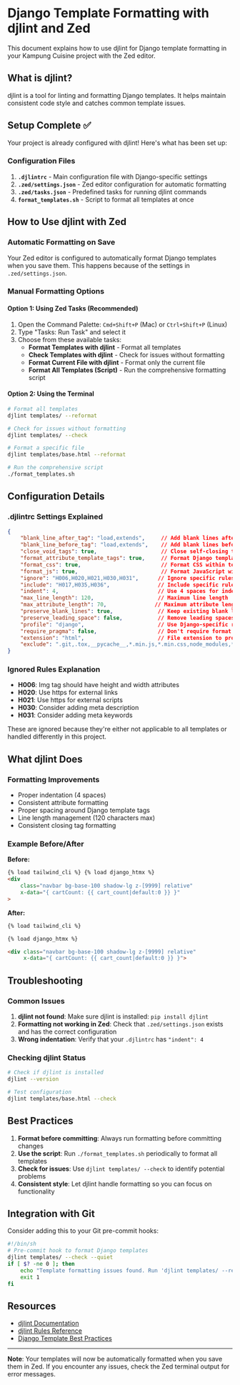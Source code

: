 # Django Template Formatting with djlint and Zed

This document explains how to use djlint for Django template formatting in your Kampung Cuisine project with the Zed editor.

## What is djlint?

djlint is a tool for linting and formatting Django templates. It helps maintain consistent code style and catches common template issues.

## Setup Complete ✅

Your project is already configured with djlint! Here's what has been set up:

### Configuration Files

1. **`.djlintrc`** - Main configuration file with Django-specific settings
2. **`.zed/settings.json`** - Zed editor configuration for automatic formatting
3. **`.zed/tasks.json`** - Predefined tasks for running djlint commands
4. **`format_templates.sh`** - Script to format all templates at once

## How to Use djlint with Zed

### Automatic Formatting on Save

Your Zed editor is configured to automatically format Django templates when you save them. This happens because of the settings in `.zed/settings.json`.

### Manual Formatting Options

#### Option 1: Using Zed Tasks (Recommended)
1. Open the Command Palette: `Cmd+Shift+P` (Mac) or `Ctrl+Shift+P` (Linux)
2. Type "Tasks: Run Task" and select it
3. Choose from these available tasks:
   - **Format Templates with djlint** - Format all templates
   - **Check Templates with djlint** - Check for issues without formatting
   - **Format Current File with djlint** - Format only the current file
   - **Format All Templates (Script)** - Run the comprehensive formatting script

#### Option 2: Using the Terminal
```bash
# Format all templates
djlint templates/ --reformat

# Check for issues without formatting
djlint templates/ --check

# Format a specific file
djlint templates/base.html --reformat

# Run the comprehensive script
./format_templates.sh
```

## Configuration Details

### .djlintrc Settings Explained

```json
{
    "blank_line_after_tag": "load,extends",     // Add blank lines after these tags
    "blank_line_before_tag": "load,extends",    // Add blank lines before these tags
    "close_void_tags": true,                    // Close self-closing tags properly
    "format_attribute_template_tags": true,     // Format Django template tags in attributes
    "format_css": true,                         // Format CSS within templates
    "format_js": true,                          // Format JavaScript within templates
    "ignore": "H006,H020,H021,H030,H031",      // Ignore specific rules
    "include": "H017,H035,H036",               // Include specific rules
    "indent": 4,                               // Use 4 spaces for indentation
    "max_line_length": 120,                    // Maximum line length
    "max_attribute_length": 70,               // Maximum attribute length before wrapping
    "preserve_blank_lines": true,              // Keep existing blank lines
    "preserve_leading_space": false,           // Remove leading spaces
    "profile": "django",                       // Use Django-specific rules
    "require_pragma": false,                   // Don't require format pragma
    "extension": "html",                       // File extension to process
    "exclude": ".git,.tox,__pycache__,*.min.js,*.min.css,node_modules,*.backup"
}
```

### Ignored Rules Explanation

- **H006**: Img tag should have height and width attributes
- **H020**: Use https for external links
- **H021**: Use https for external scripts
- **H030**: Consider adding meta description
- **H031**: Consider adding meta keywords

These are ignored because they're either not applicable to all templates or handled differently in this project.

## What djlint Does

### Formatting Improvements
- Proper indentation (4 spaces)
- Consistent attribute formatting
- Proper spacing around Django template tags
- Line length management (120 characters max)
- Consistent closing tag formatting

### Example Before/After

**Before:**
```html
{% load tailwind_cli %} {% load django_htmx %}
<div
    class="navbar bg-base-100 shadow-lg z-[9999] relative"
    x-data="{ cartCount: {{ cart_count|default:0 }} }"
>
```

**After:**
```html
{% load tailwind_cli %}

{% load django_htmx %}

<div class="navbar bg-base-100 shadow-lg z-[9999] relative"
     x-data="{ cartCount: {{ cart_count|default:0 }} }">
```

## Troubleshooting

### Common Issues

1. **djlint not found**: Make sure djlint is installed: `pip install djlint`
2. **Formatting not working in Zed**: Check that `.zed/settings.json` exists and has the correct configuration
3. **Wrong indentation**: Verify that your `.djlintrc` has `"indent": 4`

### Checking djlint Status
```bash
# Check if djlint is installed
djlint --version

# Test configuration
djlint templates/base.html --check
```

## Best Practices

1. **Format before committing**: Always run formatting before committing changes
2. **Use the script**: Run `./format_templates.sh` periodically to format all templates
3. **Check for issues**: Use `djlint templates/ --check` to identify potential problems
4. **Consistent style**: Let djlint handle formatting so you can focus on functionality

## Integration with Git

Consider adding this to your Git pre-commit hooks:

```bash
#!/bin/sh
# Pre-commit hook to format Django templates
djlint templates/ --check --quiet
if [ $? -ne 0 ]; then
    echo "Template formatting issues found. Run 'djlint templates/ --reformat' to fix."
    exit 1
fi
```

## Resources

- [djlint Documentation](https://djlint.com/)
- [djlint Rules Reference](https://djlint.com/docs/linter/)
- [Django Template Best Practices](https://docs.djangoproject.com/en/stable/topics/templates/)

---

**Note**: Your templates will now be automatically formatted when you save them in Zed. If you encounter any issues, check the Zed terminal output for error messages.